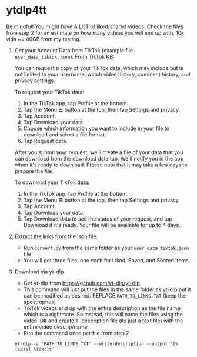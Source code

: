 # ytdlp4tt

Be mindful! You might have A LOT of liked/shared videos. Check the files from step 2 for an estimate on how many videos you will end up with. 10k vids ~= 40GB from my testing.

1. Get your Account Data from TikTok (example file `user_data_tiktok.json`). From [TikTok KB](https://support.tiktok.com/en/account-and-privacy/personalized-ads-and-data/requesting-your-data):

    You can request a copy of your TikTok data, which may include but is not limited to your username, watch video history, comment history, and privacy settings.
    
    To request your TikTok data:
    1. In the TikTok app, tap Profile at the bottom.
    2. Tap the Menu ☰ button at the top, then tap Settings and privacy.
    3. Tap Account.
    4. Tap Download your data.
    5. Choose which information you want to include in your file to download and select a file format.
    6. Tap Request data.
    
    After you submit your request, we'll create a file of your data that you can download from the download data tab. We'll notify you in the app when it's ready to download. Please note that it may take a few days to prepare the file.
    
    To download your TikTok data:
    1. In the TikTok app, tap Profile at the bottom.
    2. Tap the Menu ☰ button at the top, then tap Settings and privacy.
    3. Tap Account.
    4. Tap Download your data.
    5. Tap Download data to see the status of your request, and tap Download if it's ready. Your file will be available for up to 4 days.
  

2. Extract the links from the json file.
   * Run `convert.py` from the same folder as your `user_data_tiktok.json` file
   * You will get three files, one each for Liked, Saved, and Shared items.
  
3. Download via yt-dlp
   * Get yt-dlp from <https://github.com/yt-dlp/yt-dlp>
   * This command will just put the files in the same folder as yt-dlp but it can be modified as desired. REPLACE `PATH_TO_LINKS.TXT` (keep the apostrophes)
   * TikTok videos end up with the entire description as the file name which is a nightmare. So instead, this will name the files using the video ID# and create a .description file (its just a text file) with the entire video descrip/name
   * Run the command once per file from step 2
   
   `yt-dlp -a 'PATH_TO_LINKS.TXT' --write-description --output '[%(id)s].%(ext)s'`
